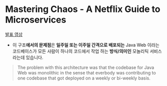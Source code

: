 # Mastering Chaos - A Netflix Guide to Microservices 
[발표 영상](https://www.youtube.com/watch?v=CZ3wIuvmHeM)

- 이 구조**에서의 문제점**은 **일주일 또는 이주일 간격으로 배포되는** Java Web 이라는 코드베이스가 모든 사람이 하나의 코드에서 작업 하는 **방식/의미인** 모놀리틱 서비스라는데 있습니다.

> The problem with this architecture was that the codebase for Java Web was monolithic in the sense that everbody was contributing to one codebase that got deployed on a weekly or bi-weekly basis.
